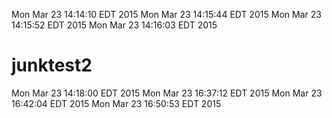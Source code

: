 Mon Mar 23 14:14:10 EDT 2015
Mon Mar 23 14:15:44 EDT 2015
Mon Mar 23 14:15:52 EDT 2015
Mon Mar 23 14:16:03 EDT 2015
# junktest2
Mon Mar 23 14:18:00 EDT 2015
Mon Mar 23 16:37:12 EDT 2015
Mon Mar 23 16:42:04 EDT 2015
Mon Mar 23 16:50:53 EDT 2015
